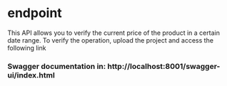 # endpoint

This API allows you to verify the current price of the product in a certain date range. To verify the operation, upload the project and access the following link
### Swagger documentation in: http://localhost:8001/swagger-ui/index.html
